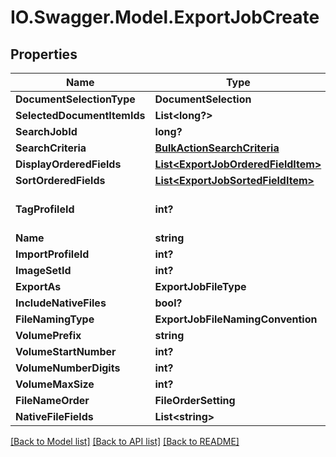 # IO.Swagger.Model.ExportJobCreate
## Properties

Name | Type | Description | Notes
------------ | ------------- | ------------- | -------------
**DocumentSelectionType** | **DocumentSelection** |  | [optional] 
**SelectedDocumentItemIds** | **List&lt;long?&gt;** |  | [optional] 
**SearchJobId** | **long?** | Required when DocumentSelectionType &#x3D; AllFromSearchContext | [optional] 
**SearchCriteria** | [**BulkActionSearchCriteria**](BulkActionSearchCriteria.md) |  | [optional] 
**DisplayOrderedFields** | [**List&lt;ExportJobOrderedFieldItem&gt;**](ExportJobOrderedFieldItem.md) |  | [optional] 
**SortOrderedFields** | [**List&lt;ExportJobSortedFieldItem&gt;**](ExportJobSortedFieldItem.md) |  | [optional] 
**TagProfileId** | **int?** | Used in conjunction with InControl.RestAPI.V2.Models.Jobs.Export.ExportJobCreate.SortOrderedFields to order by document tags | [optional] 
**Name** | **string** |  | [optional] 
**ImportProfileId** | **int?** |  | [optional] 
**ImageSetId** | **int?** |  | [optional] 
**ExportAs** | **ExportJobFileType** |  | [optional] 
**IncludeNativeFiles** | **bool?** |  | [optional] 
**FileNamingType** | **ExportJobFileNamingConvention** |  | [optional] 
**VolumePrefix** | **string** |  | [optional] 
**VolumeStartNumber** | **int?** |  | [optional] 
**VolumeNumberDigits** | **int?** |  | [optional] 
**VolumeMaxSize** | **int?** |  | [optional] 
**FileNameOrder** | **FileOrderSetting** |  | [optional] 
**NativeFileFields** | **List&lt;string&gt;** |  | [optional] 

[[Back to Model list]](../README.md#documentation-for-models) [[Back to API list]](../README.md#documentation-for-api-endpoints) [[Back to README]](../README.md)

